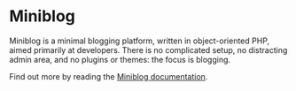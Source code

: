 # Miniblog

Miniblog is a minimal blogging platform, written in object-oriented PHP, aimed primarily at developers. There is no complicated setup, no distracting admin area, and no plugins or themes: the focus is blogging.

Find out more by reading the [Miniblog documentation](https://github.com/miniblog/engine/blob/main/README.md).
